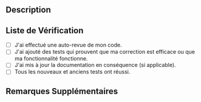 ## Description

<!-- Veuillez inclure un résumé des modifications et le problème associé. -->

## Liste de Vérification

- [ ] J'ai effectué une auto-revue de mon code.
- [ ] J'ai ajouté des tests qui prouvent que ma correction est efficace ou que ma fonctionnalité fonctionne.
- [ ] J'ai mis à jour la documentation en conséquence (si applicable).
- [ ] Tous les nouveaux et anciens tests ont réussi.

## Remarques Supplémentaires

<!-- Fournissez toute information ou contexte supplémentaire pour le réviseur. -->
